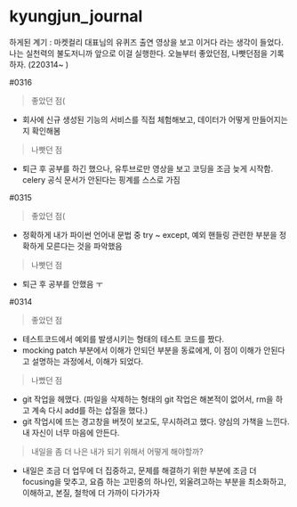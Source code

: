 # kyungjun_journal
하게된 계기 : 마켓컬리 대표님의 유퀴즈 출연 영상을 보고 이거다 라는 생각이 들었다. 나는 실천력의 불도저니까 앞으로 이걸 실행한다. 
오늘부터 좋았던점, 나빳던점을 기록하자. (220314~ )

#0316
> 좋았던 점(
- 회사에 신규 생성된 기능의 서비스를 직접 체험해보고, 데이터가 어떻게 만들어지는지 확인해봄
> 나빳던 점
- 퇴근 후 공부를 하긴 했으나, 유투브로만 영상을 보고 코딩을 조금 늦게 시작함. celery 공식 문서가 안된다는 핑계를 스스로 가짐

#0315
> 좋았던 점(
- 정확하게 내가 파이썬 언어내 문법 중 try ~ except, 예외 핸들링 관련한 부분을 정확하게 모른다는 것을 파악했음
> 나빳던 점
- 퇴근 후 공부를 안했음 ㅜ

#0314
> 좋았던 점
- 테스트코드에서 예외를 발생시키는 형태의 테스트 코드를 짰다.
- mocking patch 부분에서 이해가 안되던 부분을 동료에게, 이 점이 이해가 안된다고 설명하는 과정에서, 이해가 되었다.
> 나빴던 점
- git 작업을 헤맸다. (파일을 삭제하는 형태의 git 작업은 해본적이 없어서, rm을 하고 계속 다시 add를 하는 삽질을 했다.)
- git 작업시에 뜨는 경고창을 버젓이 보고도, 무시하려고 했다. 양심의 가책을 느낀다. 내 자신이 너무 마음에 안든다. 
> 내일을 좀 더 나은 내가 되기 위해서 어떻게 해야할까?
- 내일은 조금 더 업무에 더 집중하고, 문제를 해결하기 위한 부분에 조금 더 focusing을 맞추고, 요즘 하는 고민중의 하나인, 외울려고하는 부분을 최소화하고, 이해하고, 본질, 철학에 더 가까이 다가가자

